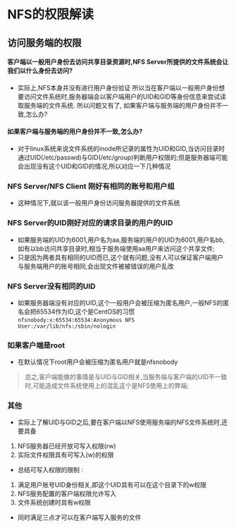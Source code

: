 
# NFS的权限解读

## 访问服务端的权限

#### 客户端以一般用户身份去访问共享目录资源时,NFS Server所提供的文件系统会让我们以什么身份去访问? 

* 实际上,NFS本身并没有进行用户身份验证 所以当在客户端以一般用户身份想要访问文件系统时,服务器端会以客户端用户的UID和GID等身份信息来尝试读取服务端的文件系统. 所以问题又有了, 如果客户端与服务端的用户身份并不一致,怎么办? 


####  如果客户端与服务端的用户身份并不一致,怎么办?

* 对于linux系统来说文件系统的inode所记录的属性为UID和GID,当访问目录时通过UID(/etc/passwd)与GID(/etc/group)判断用户权限的;但是服务器端可能会出现没有这个UID和GID的情况,所以对应一下几种情况

### NFS Server/NFS Client 刚好有相同的账号和用户组
* 这种情况下,就以该一般用户身份访问服务器提供的文件系统
### NFS Server的UID刚好对应的请求目录的用户的UID
* 如果服务端的UID为6001,用户名为aa,服务端的用户的UID为6001,用户名bb,如有以bb访问共享目录时,相当于服务端使用aa用户来访问这个共享文件;
* 只是因为两者具有相同的UID而已,这个就有问题,没有人可以保证客户端用户与服务端用户的账号相同,会出现文件被被错误的用户乱改

### NFS Server没有相同的UID
* 如果服务器端没有对应的UID,这个一般用户会被压缩为匿名用户,一般NFS的匿名会把65534作为ID,这个是CentOS的习惯
`nfsnobody:x:65534:65534:Anonymous NFS User:/var/lib/nfs:/sbin/nologin`

### 如果客户端是root
* 在默认情况下root用户会被压缩为匿名用户就是nfsnobody


> 总之,客户端能做的事情是与UID与GID相关,当服务端与客户端的UID不一致时,可能造成文件系统使用上的混乱这个是NFS使用上的弊端;


### 其他 
* 实际上了解UID与GID之后,要在客户端以NFS使用服务端的NFS文件系统时,还要具备
1. NFS服务器已经开放可写入权限(rw)
2. 实际文件权限具有可写入(w)的权限

* 总结可写入权限的限制 :
1. 满足用户账号UID身份相关,即这个UID具有可以在这个目录下的w权限
2. NFS服务配置的客户端权限允许写入
3. 文件系统创建时具有w权限   
* 同时满足三点才可以在客户端写入服务的文件
